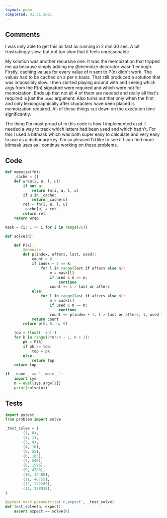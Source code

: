 ```yaml
---
layout: poem
completed: 01.31.2021
---
```


## Comments

I was only able to get this as fast as running in 2 min 30 sec.  A bit
frustratingly slow, but not too slow that it feels unreasonable.

My solution was another recursive one.  It was the memoization that tripped me
up because simply adding my @memoize decorator wasn't enough.  Firstly, caching
values for every value of n sent to P(n) didn't work.  The values had to be
cached on a per n basis.  That still produced a solution that was impossibly
slow.  I then started playing around with and seeing which args from the P(n)
signature were required and which were not for memoization.  Ends up that not
all 4 of them are needed and really all that's required is just the `used`
argument.  Also turns out that only when the first and only lexicographically
after characters have been placed is memoization required.  All of these things
cut down on the execution time significantly.

The thing I'm most proud of in this code is how I implemented `used`.  I needed
a way to track which letters had been used and which hadn't.  For this I used a
bitmask which was both super easy to calculate and very easy to use as a
dictionary key.  I'm so pleased I'd like to see if I can find more bitmask uses
as I continue working on these problems.

## Code

```python
def memoize(fn):
    _cache = {}
    def wrap(i, a, l, u):
        if not a:
            return fn(i, a, l, u)
        if u in _cache:
            return _cache[u]
        ret = fn(i, a, l, u)
        _cache[u] = ret
        return ret
    return wrap

mask = {i: 1 << i for i in range(26)}

def solve(n):

    def P(k):
        @memoize
        def p(index, afters, last, used):
            count = 0
            if index + 1 == k:
                for l in range(last if afters else n):
                    m = mask[l]
                    if used & m == m:
                        continue
                    count += l > last or afters
            else:
                for l in range(last if afters else n):
                    m = mask[l]
                    if used & m == m:
                        continue
                    count += p(index + 1, l > last or afters, l, used ^ m)
            return count
        return p(0, 0, n, 0)

    top = float('-inf')
    for k in range(3*n//4 - 1, n + 1):
        pk = P(k)
        if pk >= top:
            top = pk
        else:
            return top
    return top

if __name__ == '__main__':
    import sys
    n = eval(sys.argv[1])
    print(solve(n))
```

## Tests

```python
import pytest
from problem import solve

_test_solve = (
        (1, 0),
        (2, 1),
        (3, 4),
        (4, 16),
        (5, 55),
        (6, 165),
        (7, 546),
        (8, 1596),
        (9, 4788),
        (10, 14400),
        (11, 40755),
        (12, 122265),
        (13, 358930),
)

@pytest.mark.parametrize('n,expect', _test_solve)
def test_solve(n, expect):
    assert expect == solve(n)
```
